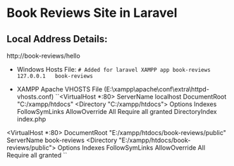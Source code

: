 # Book Reviews Site in Laravel

## Local Address Details:

http://book-reviews/hello

- Windows Hosts File:
``# Added for laravel XAMPP app book-reviews
127.0.0.1   book-reviews``

- XAMPP Apache VHOSTS File (E:\xampp\apache\conf\extra\httpd-vhosts.conf)
``<VirtualHost *:80>
    ServerName localhost
    DocumentRoot "C:/xampp/htdocs"
    <Directory "C:/xampp/htdocs">
        Options Indexes FollowSymLinks
        AllowOverride All
        Require all granted
        DirectoryIndex index.php
    </Directory>
</VirtualHost>

<VirtualHost *:80>
    DocumentRoot "E:/xampp/htdocs/book-reviews/public"
    ServerName book-reviews
    <Directory "E:/xampp/htdocs/book-reviews/public">
        Options Indexes FollowSymLinks
        AllowOverride All
        Require all granted
    </Directory>
</VirtualHost>``
